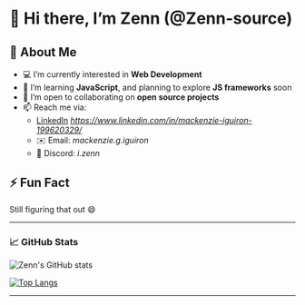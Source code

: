# 👋 Hi there, I’m Zenn (@Zenn-source)

## 👀 About Me
- 💻 I’m currently interested in **Web Development**
- 🌱 I’m learning **JavaScript**, and planning to explore **JS frameworks** soon
- 🤝 I’m open to collaborating on **open source projects**
- 📫 Reach me via:
  - [LinkedIn](#) *https://www.linkedin.com/in/mackenzie-iguiron-199620329/*
  - ✉️ Email: *mackenzie.g.iguiron*
  - 💬 Discord: *i.zenn*

## ⚡ Fun Fact
Still figuring that out 😄

---

### 📈 GitHub Stats

![Zenn's GitHub stats](https://github-readme-stats.vercel.app/api?username=Zenn-source&theme=tokyonight&show_icons=true)

[![Top Langs](https://github-readme-stats.vercel.app/api/top-langs/?username=Zenn-source&layout=pie&theme=tokyonight)](https://github.com/Zenn-source/github-readme-stats)

---


